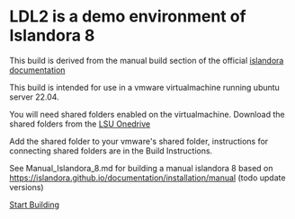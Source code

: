# LDL2 is a demo environment of Islandora 8 

This build is derived from the manual build section of the official [islandora documentation](https://islandora.github.io/documentation/installation/manual/introduction/)

This build is intended for use in a vmware virtualmachine running ubuntu server 22.04.

You will need shared folders enabled on the virtualmachine. Download the shared folders from the [LSU Onedrive](https://lsumail2.sharepoint.com/:f:/r/sites/Team-LIB/Shared%20Documents/Departments/Technology%20Initiatives/LDL/LDL-2/build_instructions_for_vmware/shared?csf=1&web=1&e=tz0f4y)

Add the shared folder to your vmware's shared folder, instructions for connecting shared folders are in the Build Instructions.

See Manual_Islandora_8.md for building a manual islandora 8 based on https://islandora.github.io/documentation/installation/manual (todo update versions)

[Start Building](https://github.com/lsulibraries/ldl2basic_build/blob/main/Manual_Islandora8_Build.md)
